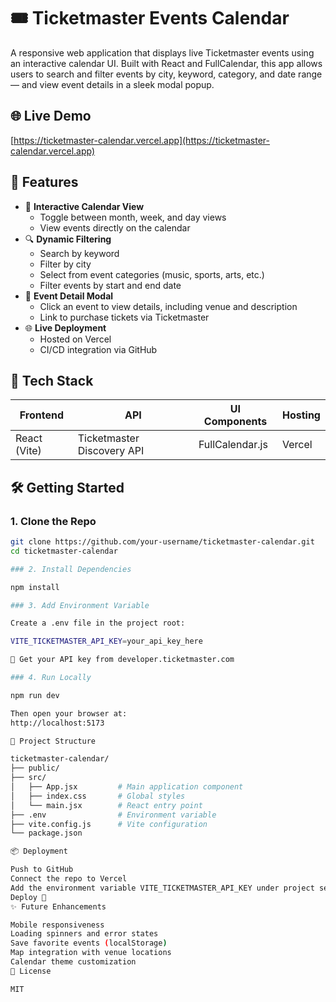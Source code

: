 # 🎟️ Ticketmaster Events Calendar

A responsive web application that displays live Ticketmaster events using an interactive calendar UI. Built with React and FullCalendar, this app allows users to search and filter events by city, keyword, category, and date range — and view event details in a sleek modal popup.

## 🌐 Live Demo
[https://ticketmaster-calendar.vercel.app](https://ticketmaster-calendar.vercel.app)

## 🚀 Features

- 📆 **Interactive Calendar View**
  - Toggle between month, week, and day views
  - View events directly on the calendar
- 🔍 **Dynamic Filtering**
  - Search by keyword
  - Filter by city
  - Select from event categories (music, sports, arts, etc.)
  - Filter events by start and end date
- 📄 **Event Detail Modal**
  - Click an event to view details, including venue and description
  - Link to purchase tickets via Ticketmaster
- 🌐 **Live Deployment**
  - Hosted on Vercel
  - CI/CD integration via GitHub

## 🧱 Tech Stack

| Frontend  | API               | UI Components    | Hosting     |
|-----------|------------------|------------------|-------------|
| React (Vite) | Ticketmaster Discovery API | FullCalendar.js | Vercel      |

## 🛠️ Getting Started

### 1. Clone the Repo

```bash
git clone https://github.com/your-username/ticketmaster-calendar.git
cd ticketmaster-calendar

### 2. Install Dependencies

npm install

### 3. Add Environment Variable

Create a .env file in the project root:

VITE_TICKETMASTER_API_KEY=your_api_key_here

🎫 Get your API key from developer.ticketmaster.com

### 4. Run Locally

npm run dev

Then open your browser at:
http://localhost:5173

📁 Project Structure

ticketmaster-calendar/
├── public/
├── src/
│   ├── App.jsx         # Main application component
│   ├── index.css       # Global styles
│   └── main.jsx        # React entry point
├── .env                # Environment variable
├── vite.config.js      # Vite configuration
└── package.json

📦 Deployment

Push to GitHub
Connect the repo to Vercel
Add the environment variable VITE_TICKETMASTER_API_KEY under project settings
Deploy 🎉
✨ Future Enhancements

Mobile responsiveness
Loading spinners and error states
Save favorite events (localStorage)
Map integration with venue locations
Calendar theme customization
📝 License

MIT
